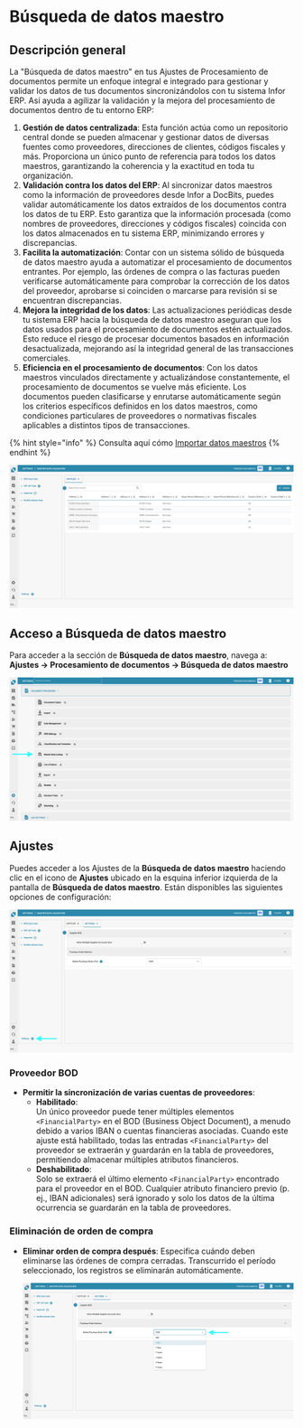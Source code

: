 # Búsqueda de datos maestro

## Descripción general

La "Búsqueda de datos maestro" en tus Ajustes de Procesamiento de documentos permite un enfoque integral e integrado para gestionar y validar los datos de tus documentos sincronizándolos con tu sistema Infor ERP. Así ayuda a agilizar la validación y la mejora del procesamiento de documentos dentro de tu entorno ERP:

1. **Gestión de datos centralizada**: Esta función actúa como un repositorio central donde se pueden almacenar y gestionar datos de diversas fuentes como proveedores, direcciones de clientes, códigos fiscales y más. Proporciona un único punto de referencia para todos los datos maestros, garantizando la coherencia y la exactitud en toda tu organización.
2. **Validación contra los datos del ERP**: Al sincronizar datos maestros como la información de proveedores desde Infor a DocBits, puedes validar automáticamente los datos extraídos de los documentos contra los datos de tu ERP. Esto garantiza que la información procesada (como nombres de proveedores, direcciones y códigos fiscales) coincida con los datos almacenados en tu sistema ERP, minimizando errores y discrepancias.
3. **Facilita la automatización**: Contar con un sistema sólido de búsqueda de datos maestro ayuda a automatizar el procesamiento de documentos entrantes. Por ejemplo, las órdenes de compra o las facturas pueden verificarse automáticamente para comprobar la corrección de los datos del proveedor, aprobarse si coinciden o marcarse para revisión si se encuentran discrepancias.
4. **Mejora la integridad de los datos**: Las actualizaciones periódicas desde tu sistema ERP hacia la búsqueda de datos maestro aseguran que los datos usados para el procesamiento de documentos estén actualizados. Esto reduce el riesgo de procesar documentos basados en información desactualizada, mejorando así la integridad general de las transacciones comerciales.
5. **Eficiencia en el procesamiento de documentos**: Con los datos maestros vinculados directamente y actualizándose constantemente, el procesamiento de documentos se vuelve más eficiente. Los documentos pueden clasificarse y enrutarse automáticamente según los criterios específicos definidos en los datos maestros, como condiciones particulares de proveedores o normativas fiscales aplicables a distintos tipos de transacciones.

{% hint style="info" %}
Consulta aquí cómo [Importar datos maestros](../../../infor-integration-and-configuration/importing-customer-master-data/)
{% endhint %}

![](https://raw.githubusercontent.com/Fellow-Consulting-AG/docbits/refs/heads/main/readme/.gitbook/assets/master_data_lookup_1.png)

## **Acceso a Búsqueda de datos maestro**

Para acceder a la sección de **Búsqueda de datos maestro**, navega a:\
**Ajustes → Procesamiento de documentos → Búsqueda de datos maestro**

![](https://raw.githubusercontent.com/Fellow-Consulting-AG/docbits/refs/heads/main/readme/.gitbook/assets/settings_mater_data_lookup.png)

## **Ajustes**

Puedes acceder a los Ajustes de la **Búsqueda de datos maestro** haciendo clic en el icono de **Ajustes** ubicado en la esquina inferior izquierda de la pantalla de **Búsqueda de datos maestro**. Están disponibles las siguientes opciones de configuración:

![](https://raw.githubusercontent.com/Fellow-Consulting-AG/docbits/refs/heads/main/readme/.gitbook/assets/master_data_lookup_2.png)

### **Proveedor BOD**

* **Permitir la sincronización de varias cuentas de proveedores**:
  * **Habilitado**:\
    Un único proveedor puede tener múltiples elementos `<FinancialParty>` en el BOD (Business Object Document), a menudo debido a varios IBAN o cuentas financieras asociadas. Cuando este ajuste está habilitado, todas las entradas `<FinancialParty>` del proveedor se extraerán y guardarán en la tabla de proveedores, permitiendo almacenar múltiples atributos financieros.
  * **Deshabilitado**:\
    Solo se extraerá el último elemento `<FinancialParty>` encontrado para el proveedor en el BOD. Cualquier atributo financiero previo (p. ej., IBAN adicionales) será ignorado y solo los datos de la última ocurrencia se guardarán en la tabla de proveedores.

### **Eliminación de orden de compra**

*   **Eliminar orden de compra después**: Especifica cuándo deben eliminarse las órdenes de compra cerradas. Transcurrido el período seleccionado, los registros se eliminarán automáticamente.

    ![](https://raw.githubusercontent.com/Fellow-Consulting-AG/docbits/refs/heads/main/readme/.gitbook/assets/master_data_lookup_3.png)
